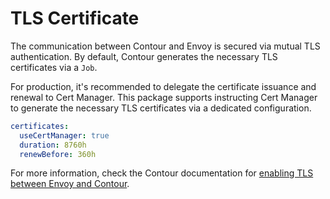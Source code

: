 # TLS Certificate

The communication between Contour and Envoy is secured via mutual TLS authentication. By default, Contour generates the necessary TLS certificates via a `Job`.

For production, it's recommended to delegate the certificate issuance and renewal to Cert Manager. This package supports instructing Cert Manager to generate the necessary TLS certificates via a dedicated configuration.

```yaml
certificates:
  useCertManager: true
  duration: 8760h
  renewBefore: 360h
```

For more information, check the Contour documentation for [enabling TLS between Envoy and Contour](https://projectcontour.io/docs/latest/grpc-tls-howto).
